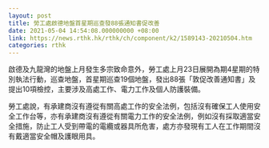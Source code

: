 ```yaml
---
layout: post
title: 勞工處啟德地盤首星期巡查發88張通知書促改善
date: 2021-05-04 14:54:08.000000000 +08:00
link: https://news.rthk.hk/rthk/ch/component/k2/1589143-20210504.htm
categories: rthk
---
```


啟德及九龍灣的地盤上月發生多宗致命意外，勞工處上月23日展開為期4星期的特別執法行動，巡查地盤，首星期巡查19個地盤，發出88張「敦促改善通知書」及提出10項檢控，主要涉及高處工作、電力工作及個人防護裝備。

勞工處說，有承建商沒有遵從有關高處工作的安全法例，包括沒有確保工人使用安全工作台等，亦有承建商沒有遵從有關電力工作的安全法例，例如沒有採取適當安全措施，防止工人受到帶電的電纜或器具所危害，處方亦發現有工人在工作期間沒有戴適當安全帽及護眼用具。
